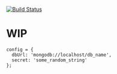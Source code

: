 [![Build Status](https://travis-ci.org/hknd/howmuch-api.svg?branch=master)](https://travis-ci.org/hknd/howmuch-api)

# WIP

```
config = {
  dbUrl: 'mongodb://localhost/db_name',
  secret: 'some_random_string'
};
```
